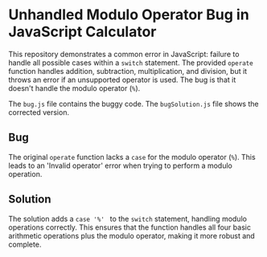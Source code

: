 # Unhandled Modulo Operator Bug in JavaScript Calculator

This repository demonstrates a common error in JavaScript: failure to handle all possible cases within a `switch` statement.  The provided `operate` function handles addition, subtraction, multiplication, and division, but it throws an error if an unsupported operator is used.  The bug is that it doesn't handle the modulo operator (`%`).

The `bug.js` file contains the buggy code. The `bugSolution.js` file shows the corrected version.

## Bug
The original `operate` function lacks a `case` for the modulo operator (`%`).  This leads to an 'Invalid operator' error when trying to perform a modulo operation.

## Solution
The solution adds a `case '%' ` to the `switch` statement, handling modulo operations correctly. This ensures that the function handles all four basic arithmetic operations plus the modulo operator, making it more robust and complete.